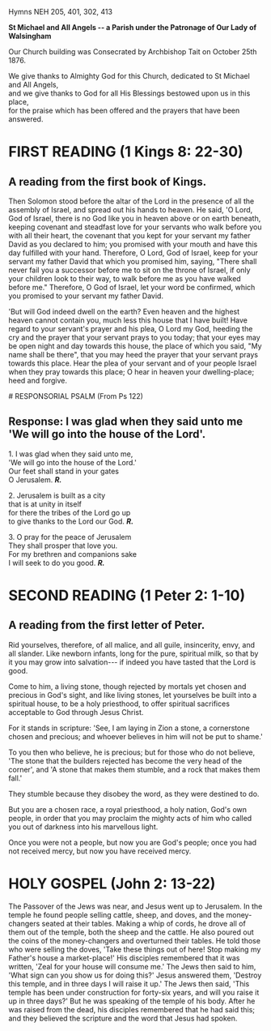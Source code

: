 Hymns NEH 205, 401, 302, 413

**St Michael and All Angels -- a Parish under the Patronage of Our Lady
of Walsingham**

Our Church building was Consecrated by Archbishop Tait on October
25th 1876.

We give thanks to Almighty God for this Church, dedicated to St
Michael and All Angels,\
and we give thanks to God for all His Blessings bestowed upon us in
this place,\
for the praise which has been offered and the prayers that have been
answered.

# FIRST READING (1 Kings 8: 22-30)

## A reading from the first book of Kings.

Then Solomon stood before the altar of the Lord in the presence of all
the assembly of Israel, and spread out his hands to heaven. He said,
'O Lord, God of Israel, there is no God like you in heaven above or on
earth beneath, keeping covenant and steadfast love for your servants who
walk before you with all their heart, the covenant that you kept for
your servant my father David as you declared to him; you promised with
your mouth and have this day fulfilled with your hand. Therefore,
O Lord, God of Israel, keep for your servant my father David that which
you promised him, saying, "There shall never fail you a successor before
me to sit on the throne of Israel, if only your children look to their
way, to walk before me as you have walked before me." Therefore, O God
of Israel, let your word be confirmed, which you promised to your
servant my father David.

'But will God indeed dwell on the earth? Even heaven and the highest
heaven cannot contain you, much less this house that I have built! Have
regard to your servant's prayer and his plea, O Lord my God, heeding the
cry and the prayer that your servant prays to you today; that your eyes
may be open night and day towards this house, the place of which you
said, "My name shall be there", that you may heed the prayer that your
servant prays towards this place. Hear the plea of your servant and of
your people Israel when they pray towards this place; O hear in heaven
your dwelling-place; heed and forgive.

# RESPONSORIAL PSALM (From Ps 122)

## Response: I was glad when they said unto me 'We will go into the house of the Lord'.

1\. I was glad when they said unto me,\
'We will go into the house of the Lord.'\
Our feet shall stand in your gates\
O Jerusalem. ***R.***

2\. Jerusalem is built as a city\
that is at unity in itself\
for there the tribes of the Lord go up\
to give thanks to the Lord our God. ***R.***

3\. O pray for the peace of Jerusalem\
They shall prosper that love you.\
For my brethren and companions sake\
I will seek to do you good. ***R.***

# SECOND READING (1 Peter 2: 1-10)

## A reading from the first letter of Peter.

Rid yourselves, therefore, of all malice, and all guile, insincerity,
envy, and all slander. Like newborn infants, long for the pure,
spiritual milk, so that by it you may grow into salvation--- if indeed
you have tasted that the Lord is good.

Come to him, a living stone, though rejected by mortals yet chosen and
precious in God's sight, and like living stones, let yourselves be
built into a spiritual house, to be a holy priesthood, to offer
spiritual sacrifices acceptable to God through Jesus Christ. 

For it stands in scripture: 'See, I am laying in Zion a stone, a
cornerstone chosen and precious; and whoever believes in him will not be
put to shame.'

To you then who believe, he is precious; but for those who do not
believe, 'The stone that the builders rejected has become the very head
of the corner', and 'A stone that makes them stumble, and a rock that
makes them fall.'

They stumble because they disobey the word, as they were destined to do.

But you are a chosen race, a royal priesthood, a holy nation, God's own
people, in order that you may proclaim the mighty acts of him who called
you out of darkness into his marvellous light.

Once you were not a people, but now you are God's people; once you had
not received mercy, but now you have received mercy.

# HOLY GOSPEL (John 2: 13-22)

The Passover of the Jews was near, and Jesus went up to Jerusalem. In
the temple he found people selling cattle, sheep, and doves, and the
money-changers seated at their tables. Making a whip of cords, he drove
all of them out of the temple, both the sheep and the cattle. He also
poured out the coins of the money-changers and overturned their
tables. He told those who were selling the doves, 'Take these things out
of here! Stop making my Father's house a market-place!' His disciples
remembered that it was written, 'Zeal for your house will consume
me.' The Jews then said to him, 'What sign can you show us for doing
this?' Jesus answered them, 'Destroy this temple, and in three days I
will raise it up.' The Jews then said, 'This temple has been under
construction for forty-six years, and will you raise it up in three
days?' But he was speaking of the temple of his body. After he was
raised from the dead, his disciples remembered that he had said this;
and they believed the scripture and the word that Jesus had spoken.

